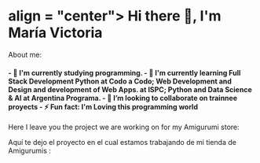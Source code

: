 <h1> align = "center"> Hi there 👋, I'm María Victoria </h1>
<a
    <div data-iframe-width="150" data-iframe-height="270" data-share-badge-id="4d7a5639-98a7-4503-a663-90a755213bf5" data-share-badge-host="https://www.credly.com"></div><script type="text/javascript" async src="//cdn.credly.com/assets/utilities/embed.js"></script>
    
</div>

<div <h3> About me:  </h3>
<h4>
- 🔭 I'm currently studying programming.
- 🌱 I'm currently learning Full Stack Development Python at Codo a Codo; Web Development and Design and development of Web Apps. at ISPC;  Python and Data Science & AI at Argentina Programa.
- 👯 I’m looking to collaborate on trainnee proyects 
- ⚡ Fun fact: I'm Loving this programming world 
</h4>
</div>


Here I leave you the project we are working on for my Amigurumi store:

Aquí te dejo el proyecto en el cual estamos trabajando de mi tienda de Amigurumis :
